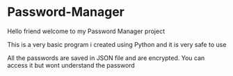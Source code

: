 # Password-Manager
Hello friend welcome to my Password Manager project 


This is a very basic program i created using Python and it is very safe to use 


All the passwords are saved in JSON file and are encrypted. You can access it but wont understand the password


